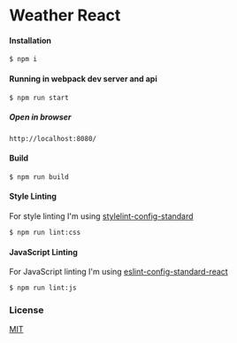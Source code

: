 # Weather React

#### Installation

```
$ npm i
```

#### Running in webpack dev server and api

```
$ npm run start
```

##### Open in browser

```
http://localhost:8080/
```

#### Build

```
$ npm run build
```

#### Style Linting

For style linting I'm using [stylelint-config-standard](https://github.com/stylelint/stylelint-config-standard)

```
$ npm run lint:css
```

#### JavaScript Linting

For JavaScript linting I'm using [eslint-config-standard-react](https://github.com/feross/eslint-config-standard-react)

```
$ npm run lint:js
```

### License

[MIT](LICENSE.md)